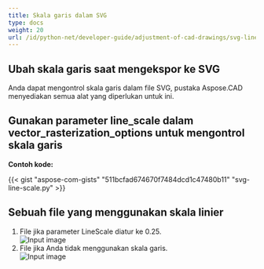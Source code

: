 ```yaml
---
title: Skala garis dalam SVG
type: docs
weight: 20
url: /id/python-net/developer-guide/adjustment-of-cad-drawings/svg-line-scale/
---
```



## **Ubah skala garis saat mengekspor ke SVG**

Anda dapat mengontrol skala garis dalam file SVG, pustaka Aspose.CAD menyediakan semua alat yang diperlukan untuk ini.

## **Gunakan parameter line_scale dalam vector_rasterization_options untuk mengontrol skala garis**

**Contoh kode:**

{{< gist "aspose-com-gists" "511bcfad674670f7484dcd1c47480b11" "svg-line-scale.py" >}}


## Sebuah file yang menggunakan skala linier
1. File jika parameter LineScale diatur ke 0.25.<br>
![Input image](/cad/_assets/guide/svg/line_scale_0.25.png)<br>
1. File jika Anda tidak menggunakan skala garis.<br>
![Input image](/cad/_assets/guide/svg/basic_options.png)<br>
